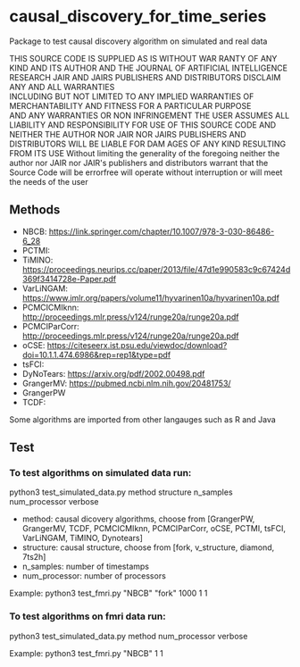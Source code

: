 # causal_discovery_for_time_series
Package to test causal discovery algorithm on simulated and real data 


THIS SOURCE CODE IS SUPPLIED AS IS WITHOUT WAR
RANTY OF ANY KIND	 AND ITS AUTHOR AND THE JOURNAL OF
ARTIFICIAL INTELLIGENCE RESEARCH JAIR AND JAIRS PUBLISHERS AND DISTRIBUTORS	 DISCLAIM ANY AND ALL WARRANTIES	
INCLUDING BUT NOT LIMITED TO ANY IMPLIED WARRANTIES
OF MERCHANTABILITY AND FITNESS FOR A PARTICULAR PURPOSE	 
AND ANY WARRANTIES OR NON INFRINGEMENT THE USER
ASSUMES ALL LIABILITY AND RESPONSIBILITY FOR USE OF THIS
SOURCE CODE	 AND NEITHER THE AUTHOR NOR JAIR	 NOR JAIRS
PUBLISHERS AND DISTRIBUTORS	 WILL BE LIABLE FOR DAM
AGES OF ANY KIND RESULTING FROM ITS USE Without limiting
the generality of the foregoing	 neither the author	 nor JAIR	 nor JAIR's 
publishers and distributors	 warrant that the Source Code will be errorfree	
will operate without interruption	 or will meet the needs of the user


## Methods

* NBCB: https://link.springer.com/chapter/10.1007/978-3-030-86486-6_28
* PCTMI: 
* TiMINO: https://proceedings.neurips.cc/paper/2013/file/47d1e990583c9c67424d369f3414728e-Paper.pdf
* VarLiNGAM: https://www.jmlr.org/papers/volume11/hyvarinen10a/hyvarinen10a.pdf
* PCMCICMIknn: http://proceedings.mlr.press/v124/runge20a/runge20a.pdf
* PCMCIParCorr: http://proceedings.mlr.press/v124/runge20a/runge20a.pdf
* oCSE: https://citeseerx.ist.psu.edu/viewdoc/download?doi=10.1.1.474.6986&rep=rep1&type=pdf
* tsFCI: 
* DyNoTears: https://arxiv.org/pdf/2002.00498.pdf
* GrangerMV: https://pubmed.ncbi.nlm.nih.gov/20481753/
* GrangerPW
* TCDF: 

Some algorithms are imported from other langauges such as R and Java


## Test

### To test algorithms on simulated data run:
python3 test_simulated_data.py method structure n_samples num_processor verbose

* method: causal dicovery algorithms, choose from [GrangerPW, GrangerMV, TCDF, PCMCICMIknn, PCMCIParCorr, oCSE, PCTMI, tsFCI, VarLiNGAM, TiMINO, Dynotears]
* structure: causal structure, choose from [fork, v_structure, diamond, 7ts2h]
* n_samples: number of timestamps
* num_processor: number of processors 

Example: python3 test_fmri.py "NBCB" "fork" 1000 1 1

### To test algorithms on fmri data run:
python3 test_simulated_data.py method num_processor verbose

Example: python3 test_fmri.py "NBCB" 1 1
